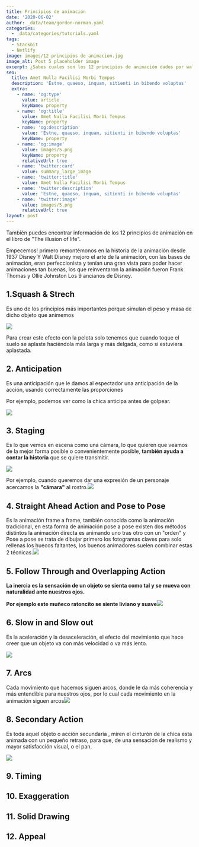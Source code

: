 ```yaml
---
title: Principios de animación
date: '2020-06-02'
author: _data/team/gordon-norman.yaml
categories:
  - _data/categories/tutorials.yaml
tags:
  - Stackbit
  - Netlify
image: images/12 principios de animacion.jpg
image_alt: Post 5 placeholder image
excerpt: ¿Sabes cuales son los 12 principios de animación dados por walt disney?
seo:
  title: Amet Nulla Facilisi Morbi Tempus
  description: 'Estne, quaeso, inquam, sitienti in bibendo voluptas'
  extra:
    - name: 'og:type'
      value: article
      keyName: property
    - name: 'og:title'
      value: Amet Nulla Facilisi Morbi Tempus
      keyName: property
    - name: 'og:description'
      value: 'Estne, quaeso, inquam, sitienti in bibendo voluptas'
      keyName: property
    - name: 'og:image'
      value: images/5.png
      keyName: property
      relativeUrl: true
    - name: 'twitter:card'
      value: summary_large_image
    - name: 'twitter:title'
      value: Amet Nulla Facilisi Morbi Tempus
    - name: 'twitter:description'
      value: 'Estne, quaeso, inquam, sitienti in bibendo voluptas'
    - name: 'twitter:image'
      value: images/5.png
      relativeUrl: true
layout: post
---
```

También puedes encontrar información de los 12 principios de animación en el libro de "The illusion of life".

Empecemos! primero remontémonos en la historia de la animación desde 1937 Disney Y Walt Disney mejoro el arte de la animación,
con las bases de animación, eran perfeccionista y tenían una gran vista para poder hacer animaciones tan buenas, los que reinventaron la animación fueron Frank Thomas y Ollie Johnston Los 9 ancianos de Disney.

## **1.Squash & Strech**

Es uno de los principios más importantes porque simulan el peso y masa de dicho objeto que animemos

![](https://i.pinimg.com/originals/e5/92/8c/e5928c26c186835ae2e22d3473a6c454.gif)

Para crear este efecto con la pelota solo tenemos que cuando toque el suelo se aplaste haciéndola más larga y más delgada, como si estuviera aplastada.

## **2. Anticipation**

Es una anticipación que le damos al espectador una anticipación de la acción, usando correctamente las proporciones

Por ejemplo, podemos ver como la chica anticipa antes de golpear.

![](https://preview--fez-tsu-c0184.stackbit.dev/images/Anticipation%20Women%20v2.gif)

## **3. Staging**

Es lo que vemos en escena como una cámara, lo que quieren que veamos de la mejor forma posible o convenientemente posible, **también ayuda a contar la historia** que se quiere transmitir.

![](https://preview--fez-tsu-c0184.stackbit.dev/images/Pan.gif)

Por ejemplo, cuando queremos dar una expresión de un personaje acercamos la **"cámara"** al rostro.![](https://preview--fez-tsu-c0184.stackbit.dev/images/8a4623df7813a01119687559b59e158b.gif)

## **4. Straight Ahead Action and Pose to Pose**

Es la animación frame a frame, también conocida como la animación tradicional, en esta forma de animación pose a pose existen dos métodos distintos la animación directa es animando uno tras otro con un "orden" y Pose a pose se trata de dibujar primero los fotogramas claves para solo rellenas los huecos faltantes, los buenos animadores suelen combinar estas 2 técnicas.![](https://preview--fez-tsu-c0184.stackbit.dev/images/Sequences.gif)

## **5. Follow Through and Overlapping Action**

**La inercia es la sensación de un objeto se sienta como tal y se mueva con naturalidad ante nuestros ojos.**

**Por ejemplo este muñeco ratoncito se siente liviano y suave**![](https://preview--fez-tsu-c0184.stackbit.dev/images/Mu%C3%B1eco%20Ratoncito%20shine.gif)

## **6. Slow in and Slow out**

Es la aceleración y la desaceleración, el efecto del movimiento que hace creer que un objeto va con más velocidad o va más lento.

![](https://preview--fez-tsu-c0184.stackbit.dev/images/Pelota%20CON%20Slow%20in%20%20Slow%20out.gif)

## **7. Arcs**

Cada movimiento que hacemos siguen arcos, donde le da más coherencia y más entendible para nuestros ojos, por lo cual cada movimiento en la animación siguen arcos![](https://preview--fez-tsu-c0184.stackbit.dev/images/Pelota%20Curves%20Sketch.gif)



## **8. Secondary Action**

Es toda aquel objeto o acción secundaria , miren el cinturón de la chica esta animada con un pequeño retraso, para que, de una sensación de realismo y mayor satisfacción visual, o el pan.

![](images/Cintur%C3%B3n.gif)

## **9. Timing**

## **10. Exaggeration**

## **11. Solid Drawing**

## **12. Appeal**
